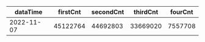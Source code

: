 |dataTime|firstCnt|secondCnt|thirdCnt|fourCnt|
|-|-|-|-|-|
|2022-11-07|45122764|44692803|33669020|7557708|